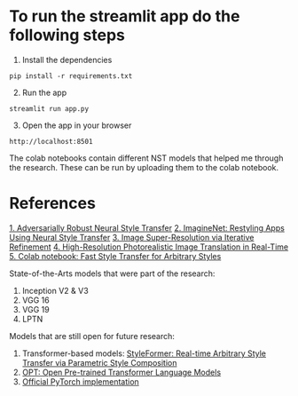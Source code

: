 # To run the streamlit app do the following steps

1. Install the dependencies

```
pip install -r requirements.txt
```

2. Run the app

```
streamlit run app.py
```

3. Open the app in your browser

```
http://localhost:8501
```

The colab notebooks contain different NST models that helped me through the research.
These can be run by uploading them to the colab notebook.


# References

[1. Adversarially Robust Neural Style Transfer](https://distill.pub/2019/advex-bugs-discussion/response-4)
[2. ImagineNet: Restyling Apps Using Neural Style Transfer](https://arxiv.org/abs/2001.04932)
[3. Image Super-Resolution via Iterative Refinement](https://arxiv.org/pdf/2104.07636.pdf)
[4. High-Resolution Photorealistic Image Translation in Real-Time](https://www.louisbouchard.ai/4k-image-translation-in-real-time/)
[5. Colab notebook: Fast Style Transfer for Arbitrary Styles](https://colab.research.google.com/github/tensorflow/hub/blob/master/examples/colab/tf2_arbitrary_image_stylization.ipynb#scrollTo=ScitaPqhKtuW)


State-of-the-Arts models that were part of the research:

1. Inception V2 & V3
2. VGG 16
3. VGG 19
4. LPTN

Models that are still open for future research:
1. Transformer-based models: [StyleFormer: Real-time Arbitrary Style Transfer via
Parametric Style Composition](https://openaccess.thecvf.com/content/ICCV2021/papers/Wu_StyleFormer_Real-Time_Arbitrary_Style_Transfer_via_Parametric_Style_Composition_ICCV_2021_paper.pdf)
2. [OPT: Open Pre-trained Transformer Language Models
](https://paperswithcode.com/paper/opt-open-pre-trained-transformer-language)
3. [Official PyTorch implementation](https://github.com/Wxl-stars/PytorchStyleFormer)